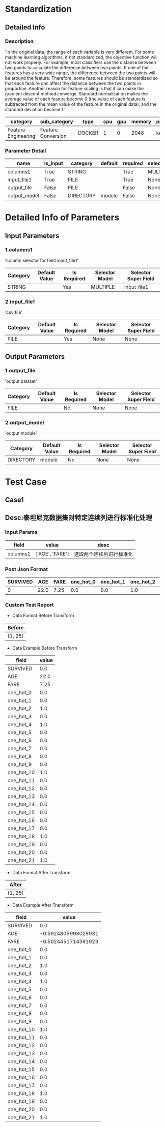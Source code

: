 # Standardization
## Detailed Info
### Description
'In the original data, the range of each variable is very different. For some machine learning algorithms, if not standardized, the objective function will not work properly. For example, most classifiers use the distance between two points to calculate the difference between two points. If one of the features has a very wide range, the difference between the two points will be around the feature. Therefore, some features should be standardized so that each feature can affect the distance between the two points in proportion. Another reason for feature scaling is that it can make the gradient descent method converge. Standard normalization makes the average value of each feature become 0 (the value of each feature is subtracted from the mean value of the feature in the original data), and the standard deviation become 1.'


| category | sub_category | type | cpu | gpu | memory | pipe_status |
| --- | --- | --- | --- | --- | --- | --- |
| Feature Engineering | Feature Conversion | DOCKER | 1 | 0 | 2048 | keep |


### Parameter Detail

| name | is_input | category | default | required | selector_model |
| --- | --- | --- | --- | --- | --- |
| columns1 | True | STRING |  | True | MULTIPLE |
| input_file1 | True | FILE |  | True | None |
| output_file | False | FILE |  | False | None |
| output_model | False | DIRECTORY | module | False | None |


# Detailed Info of Parameters
## Input Parameters
### 1.columns1
'column selector for field input_file1'


| Category | Default Value | Is Required | Selector Model | Selector Super Field |
| --- | --- | --- | --- | --- |
| STRING |  | Yes | MULTIPLE | input_file1 |


### 2.input_file1
'csv file'


| Category | Default Value | Is Required | Selector Model | Selector Super Field |
| --- | --- | --- | --- | --- |
| FILE |  | Yes | None | None |


## Output Parameters
### 1.output_file
'output dataset'


| Category | Default Value | Is Required | Selector Model | Selector Super Field |
| --- | --- | --- | --- | --- |
| FILE |  | No | None | None |


### 2.output_model
'output module'


| Category | Default Value | Is Required | Selector Model | Selector Super Field |
| --- | --- | --- | --- | --- |
| DIRECTORY | module | No | None | None |



# Test Case
## Case1
## Desc:泰坦尼克数据集对特定连续列进行标准化处理
### Input Params

| field | value | desc |
| --- | --- | --- |
| columns1 | ['AGE', 'FARE'] | 选取两个连续列进行标准化 |


### Post Json Format

| SURVIVED | AGE | FARE | one_hot_0 | one_hot_1 | one_hot_2 | one_hot_3 | one_hot_4 | one_hot_5 | one_hot_6 | one_hot_7 | one_hot_8 | one_hot_9 | one_hot_10 | one_hot_11 | one_hot_12 | one_hot_13 | one_hot_14 | one_hot_15 | one_hot_16 | one_hot_17 | one_hot_18 | one_hot_19 | one_hot_20 | one_hot_21 |
| --- | --- | --- | --- | --- | --- | --- | --- | --- | --- | --- | --- | --- | --- | --- | --- | --- | --- | --- | --- | --- | --- | --- | --- | --- |
| 0 | 22.0 | 7.25 | 0.0 | 0.0 | 1.0 | 0.0 | 1.0 | 0.0 | 0.0 | 0.0 | 0.0 | 0.0 | 1.0 | 0.0 | 0.0 | 0.0 | 0.0 | 0.0 | 0.0 | 0.0 | 1.0 | 0.0 | 0.0 | 1.0 |


### Custom Test Report
+ Data Format Before Transform


| Before |
| --- |
| (1, 25) |


+ Data Example Before Transform


| field | value |
| --- | --- |
| SURVIVED | 0.0 |
| AGE | 22.0 |
| FARE | 7.25 |
| one_hot_0 | 0.0 |
| one_hot_1 | 0.0 |
| one_hot_2 | 1.0 |
| one_hot_3 | 0.0 |
| one_hot_4 | 1.0 |
| one_hot_5 | 0.0 |
| one_hot_6 | 0.0 |
| one_hot_7 | 0.0 |
| one_hot_8 | 0.0 |
| one_hot_9 | 0.0 |
| one_hot_10 | 1.0 |
| one_hot_11 | 0.0 |
| one_hot_12 | 0.0 |
| one_hot_13 | 0.0 |
| one_hot_14 | 0.0 |
| one_hot_15 | 0.0 |
| one_hot_16 | 0.0 |
| one_hot_17 | 0.0 |
| one_hot_18 | 1.0 |
| one_hot_19 | 0.0 |
| one_hot_20 | 0.0 |
| one_hot_21 | 1.0 |


+ Data Format After Transform


| After |
| --- |
| (1, 25) |


+ Data Example After Transform


| field | value |
| --- | --- |
| SURVIVED | 0.0 |
| AGE | -0.5924805998028931 |
| FARE | -0.5024451714361923 |
| one_hot_0 | 0.0 |
| one_hot_1 | 0.0 |
| one_hot_2 | 1.0 |
| one_hot_3 | 0.0 |
| one_hot_4 | 1.0 |
| one_hot_5 | 0.0 |
| one_hot_6 | 0.0 |
| one_hot_7 | 0.0 |
| one_hot_8 | 0.0 |
| one_hot_9 | 0.0 |
| one_hot_10 | 1.0 |
| one_hot_11 | 0.0 |
| one_hot_12 | 0.0 |
| one_hot_13 | 0.0 |
| one_hot_14 | 0.0 |
| one_hot_15 | 0.0 |
| one_hot_16 | 0.0 |
| one_hot_17 | 0.0 |
| one_hot_18 | 1.0 |
| one_hot_19 | 0.0 |
| one_hot_20 | 0.0 |
| one_hot_21 | 1.0 |


